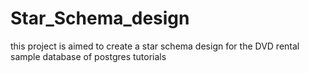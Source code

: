 # Star_Schema_design
 this project is aimed to create a star schema design for the DVD rental sample database of  postgres tutorials 
